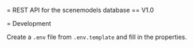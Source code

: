 = REST API for the scenemodels database
== V1.0

= Development

Create a `.env` file from `.env.template` and fill in the properties.
